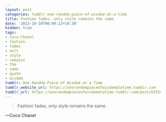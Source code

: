 ```yaml
---
layout: post
categories: tumblr one-random-piece-of-wisdom-at-a-time
title: Fashion fades, only style remains the same.
date: '2013-10-10T00:09:12+10:30'
hidden: true
tags:
- Coco-Chanel
- fashion
- fades
- onlt
- style
- remains
- the
- same
- quote
- wisdom
tumblr: One Random Piece of Wisdom at a Time
tumblr_website_url: https://onerandompieceofwisdomatatime.tumblr.com
tumblr_url: https://onerandompieceofwisdomatatime.tumblr.com/post/63554489515/fashion-fades-only-style-remains-the-same
---
```

> Fashion fades, only style remains the same.

—Coco Chanel
